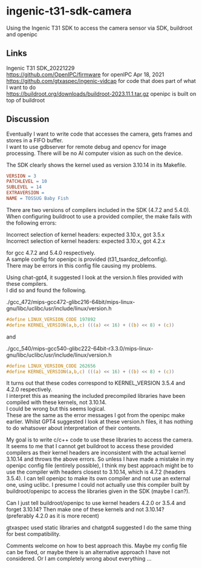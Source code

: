 # ingenic-t31-sdk-camera
Using the Ingenic T31 SDK to access the camera sensor via SDK, buildroot and openipc  

<!--
I am a jack-of-all-trades engineer with more than 30 years of experience. Most of this is in hardware and firmware design 
of microcontroller based devices. Extensive background in Python, c (not recent) and Matlab. More recently, computer vision 
and limited embedded Linux. I use chat-gpt4 extensively. I find it extremely helpful for new areas I have limited experience 
in (eg. Linux, c++) but less useful as my knowledge increases in a given field.  
-->

## Links  
Ingenic T31 SDK_20221229  
https://github.com/OpenIPC/firmware for openIPC Apr 18, 2021  
https://github.com/gtxaspec/ingenic-vidcap for code that does part of what I want to do  
https://buildroot.org/downloads/buildroot-2023.11.1.tar.gz openipc is built on top of buildroot  

## Discussion
Eventually I want to write code that accesses the camera, gets frames and stores in a FIFO buffer.  
I want to use gdbserver for remote debug and opencv for image processing. There will be no AI computer vision as such on the device.  

The SDK clearly shows the kernel used as version 3.10.14 in its Makefile.

``` makefile
VERSION = 3
PATCHLEVEL = 10
SUBLEVEL = 14
EXTRAVERSION =
NAME = TOSSUG Baby Fish
```

There are two versions of compilers included in the SDK (4.7.2 and 5.4.0).  
When configuring buildroot to use a provided compiler, the make fails with the following errors:  

Incorrect selection of kernel headers: expected 3.10.x, got 3.5.x  
Incorrect selection of kernel headers: expected 3.10.x, got 4.2.x  

for gcc 4.7.2 and 5.4.0 respectively.  
A sample config for openipc is provided (t31_tsardoz_defconfig).  
There may be errors in this config file causing my problems.  

Using chat-gpt4, it suggested I look at the version.h files provided with these compilers.  
I did so and found the following.  

./gcc_472/mips-gcc472-glibc216-64bit/mips-linux-gnu/libc/uclibc/usr/include/linux/version.h  
```.h
#define LINUX_VERSION_CODE 197892
#define KERNEL_VERSION(a,b,c) (((a) << 16) + ((b) << 8) + (c))
```
and  

./gcc_540/mips-gcc540-glibc222-64bit-r3.3.0/mips-linux-gnu/libc/uclibc/usr/include/linux/version.h

```.h
#define LINUX_VERSION_CODE 262656
#define KERNEL_VERSION(a,b,c) (((a) << 16) + ((b) << 8) + (c))
```

It turns out that these codes correspond to KERNEL_VERSION 3.5.4 and 4.2.0 respectively.  
I interpret this as meaning the included precompiled libraries have been compiled with these kernels, not 3.10.14.  
I could be wrong but this seems logical.  
These are the same as the error messages I got from the openipc make earlier.
Whilst GPT4 suggested I look at these version.h files, it has nothing to do whatsover about interpretation of their contents.  

My goal is to write c/c++ code to use these libraries to access the camera.  
It seems to me that I cannot get buildroot to access these provided compilers as their kernel headers are inconsistent with the actual kernel 3.10.14 and throws the above errors. 
So unless I have made a mistake in my openipc config file (entirely possible), I think my best approach might be to use the compiler with headers closest 
to 3.10.14, which is 4.7.2 (headers 3.5.4). I can tell openipc to make its own compiler and not use an external one, using uclibc. I presume I could not actually use this compiler built by buildroot/openipc to access the libraries given in the SDK (maybe I can?). 

Can I just tell buildroot/openipc to use kernel headers 4.2.0 or 3.5.4 and forget 3.10.14? Then make one of these kernels and not 3.10.14?  
(preferably 4.2.0 as it is more recent)  

gtxaspec used static libraries and chatgpt4 suggested I do the same thing for best compatibility.  

Comments welcome on how to best approach this. Maybe my config file can be fixed, or maybe there is an alternative approach I have not considered. Or I am completely wrong about everything ...  

